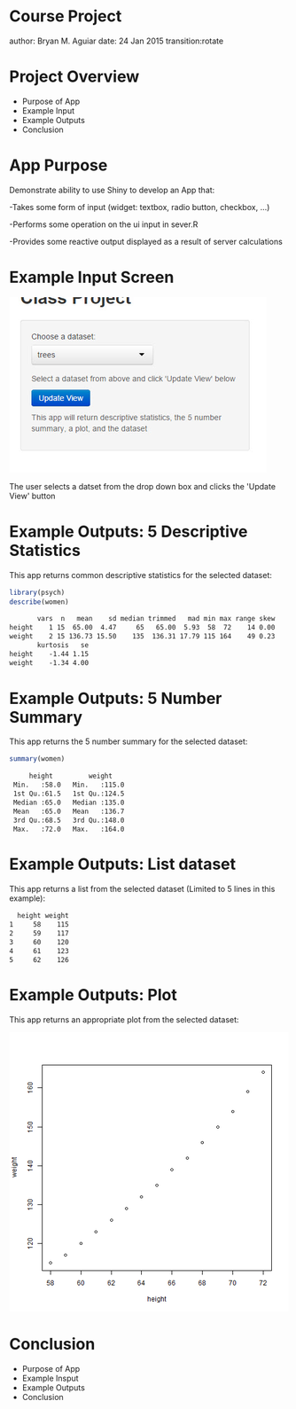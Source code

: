 Course Project
========================================================
author: Bryan M. Aguiar
date: 24 Jan 2015
transition:rotate


Project Overview
========================================================

- Purpose of App
- Example Input
- Example Outputs
- Conclusion

App Purpose
===

Demonstrate ability to use Shiny to develop an App that:

-Takes some form of input (widget: textbox, radio button, checkbox, ...)

-Performs some operation on the ui input in sever.R

-Provides some reactive output displayed as a result of server calculations


Example Input Screen
===
![Input Screen](input.jpg)

The user selects a datset from the drop down box and clicks the 'Update View' button



Example Outputs: 5 Descriptive Statistics
===

This app returns common descriptive statistics for the selected dataset:


```r
library(psych)
describe(women)
```

```
       vars  n   mean    sd median trimmed   mad min max range skew
height    1 15  65.00  4.47     65   65.00  5.93  58  72    14 0.00
weight    2 15 136.73 15.50    135  136.31 17.79 115 164    49 0.23
       kurtosis   se
height    -1.44 1.15
weight    -1.34 4.00
```


Example Outputs: 5 Number Summary
===

This app returns the 5 number summary for the selected dataset:


```r
summary(women)
```

```
     height         weight     
 Min.   :58.0   Min.   :115.0  
 1st Qu.:61.5   1st Qu.:124.5  
 Median :65.0   Median :135.0  
 Mean   :65.0   Mean   :136.7  
 3rd Qu.:68.5   3rd Qu.:148.0  
 Max.   :72.0   Max.   :164.0  
```

Example Outputs: List dataset
===

This app returns a list from the selected dataset (Limited to 5 lines in this example):


```
  height weight
1     58    115
2     59    117
3     60    120
4     61    123
5     62    126
```

Example Outputs: Plot
===

This app returns an appropriate plot from the selected dataset:

![plot of chunk unnamed-chunk-4](CourseProjectDevelopingProducts-figure/unnamed-chunk-4-1.png) 

Conclusion
===

- Purpose of App
- Example Insput
- Example Outputs
- Conclusion
